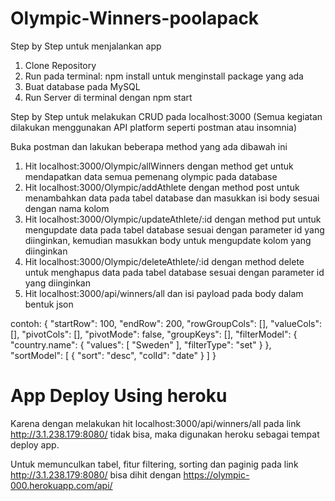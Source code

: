 # Olympic-Winners-poolapack

Step by Step untuk menjalankan app

1. Clone Repository
2. Run pada terminal: npm install untuk menginstall package yang ada
3. Buat database pada MySQL
4. Run Server di terminal dengan npm start

Step by Step untuk melakukan CRUD pada localhost:3000 (Semua kegiatan dilakukan menggunakan API platform seperti postman atau insomnia)

Buka postman dan lakukan beberapa method yang ada dibawah ini

1. Hit localhost:3000/Olympic/allWinners dengan method get untuk mendapatkan data semua pemenang olympic pada database
2. Hit localhost:3000/Olympic/addAthlete dengan method post untuk menambahkan data pada tabel database dan masukkan isi body sesuai dengan nama kolom
3. Hit localhost:3000/Olympic/updateAthlete/:id dengan method put untuk mengupdate data pada tabel database sesuai dengan parameter id yang diinginkan, kemudian masukkan body untuk mengupdate kolom yang diinginkan
4. Hit localhost:3000/Olympic/deleteAthlete/:id dengan method delete untuk menghapus data pada tabel database sesuai dengan parameter id yang diinginkan
5. Hit localhost:3000/api/winners/all dan isi payload pada body dalam bentuk json

contoh:
{
  "startRow": 100,
  "endRow": 200,
  "rowGroupCols": [],
  "valueCols": [],
  "pivotCols": [],
  "pivotMode": false,
  "groupKeys": [],
  "filterModel": {
    "country.name": {
      "values": [
        "Sweden"
      ],
      "filterType": "set"
    }
  },
  "sortModel": [
    {
      "sort": "desc",
      "colId": "date"
    }
  ]
}


# App Deploy Using heroku

Karena dengan melakukan hit localhost:3000/api/winners/all pada link http://3.1.238.179:8080/ tidak bisa, maka digunakan heroku sebagai tempat deploy app.

Untuk memunculkan tabel, fitur filtering, sorting dan paginig pada link http://3.1.238.179:8080/ bisa dihit dengan https://olympic-000.herokuapp.com/api/


